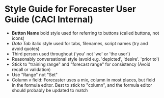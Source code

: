 # Style Guide for Forecaster User Guide (CACI Internal)


* **Button Name** bold style used for referring to buttons (called buttons, not icons)
* *Data Tab* italic style used for tabs, filenames, script names (try and avoid quotes)
* Third person used throughout ('you' not 'we' or 'the user')
* Reasonably conversational style (avoid e.g. 'depicted', 'desire'. 'prior to')
* Stick to "training range" and "forecast range" for consistency (Avoid recall or validation)
* Use "Range" not "Set"
* Column v field: Forecaster uses a mix, column in most places, but field in the formula editor. Best to stick to "column", and the formula editor should probably be updated to match